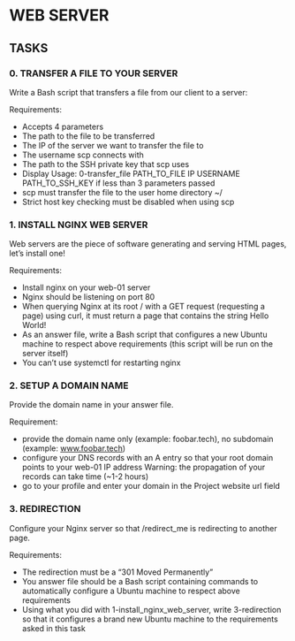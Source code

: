 # WEB SERVER #

## TASKS ##

### 0. TRANSFER A FILE TO YOUR SERVER ###

Write a Bash script that transfers a file from our client to a server:

Requirements:

+ Accepts 4 parameters
+ The path to the file to be transferred
+ The IP of the server we want to transfer the file to
+ The username scp connects with
+ The path to the SSH private key that scp uses
+ Display Usage: 0-transfer_file PATH_TO_FILE IP USERNAME PATH_TO_SSH_KEY if less than 3 parameters passed
+ scp must transfer the file to the user home directory ~/
+ Strict host key checking must be disabled when using scp

### 1. INSTALL NGINX WEB SERVER ###

Web servers are the piece of software generating and serving HTML pages, let’s install one!

Requirements:

+ Install nginx on your web-01 server
+ Nginx should be listening on port 80
+ When querying Nginx at its root / with a GET request (requesting a page) using curl, it must return a page that contains the string Hello World!
+ As an answer file, write a Bash script that configures a new Ubuntu machine to respect above requirements (this script will be run on the server itself)
+ You can’t use systemctl for restarting nginx

### 2. SETUP A DOMAIN NAME ###

Provide the domain name in your answer file.

Requirement:

+ provide the domain name only (example: foobar.tech), no subdomain (example: www.foobar.tech)
+ configure your DNS records with an A entry so that your root domain points to your web-01 IP address Warning: the propagation of your records can take time (~1-2 hours)
+ go to your profile and enter your domain in the Project website url field

### 3. REDIRECTION ###

Configure your Nginx server so that /redirect_me is redirecting to another page.

Requirements:

+ The redirection must be a “301 Moved Permanently”
+ You answer file should be a Bash script containing commands to automatically configure a Ubuntu machine to respect above requirements
+ Using what you did with 1-install_nginx_web_server, write 3-redirection so that it configures a brand new Ubuntu machine to the requirements asked in this task
